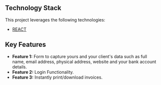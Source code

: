 ## Technology Stack

This project leverages the following technologies:

- [REACT]([WEBSITE](https://react.dev/))

## Key Features

- **Feature 1:** Form to capture yours and your client's data such as full name, email address, physical address, website and your bank account details.
- **Feature 2:** Login Functionality.
- **Feature 3:** Instantly print/download invoices.
